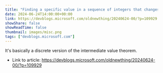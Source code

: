 ```yaml
---
title: "Finding a specific value in a sequence of integers that changes by at most 1"
date: 2024-06-24T14:00:00+00:00
link: https://devblogs.microsoft.com/oldnewthing/20240624-00/?p=109929
showShare: false
showReadTime: false
thumbnail: images/misc.png
tags: ["devblogs.microsoft.com"]
---
```

It's basically a discrete version of the intermediate value theorem.

- Link to article: https://devblogs.microsoft.com/oldnewthing/20240624-00/?p=109929